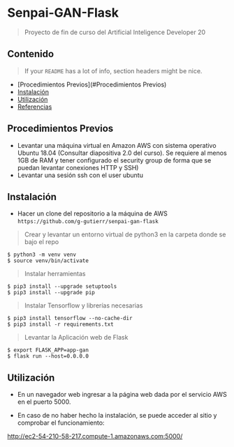 # Senpai-GAN-Flask

> Proyecto de fin de curso del Artificial Inteligence Developer 20 


## Contenido

> If your `README` has a lot of info, section headers might be nice.

- [Procedimientos Previos](#Procedimientos Previos)
- [Instalación](#Instalación)
- [Utilización](#Utilización)
- [Referencias](#Referencias)



## Procedimientos Previos

- Levantar una máquina virtual en Amazon AWS con sistema operativo Ubuntu 18.04 (Consultar diapositiva 2.0 del curso). Se requiere al menos 1GB de RAM y tener configurado el security group de forma que se puedan levantar conexiones HTTP y SSH)
- Levantar una sesión ssh con el user ubuntu

## Instalación

- Hacer un clone del repositorio a la máquina de AWS `https://github.com/g-gutierr/senpai-gan-flask`


> Crear y levantar un entorno virtual de python3 en la carpeta donde se bajo el repo

```shell
$ python3 -m venv venv
$ source venv/bin/activate
```

> Instalar herramientas

```shell
$ pip3 install --upgrade setuptools
$ pip3 install --upgrade pip
```

> Instalar Tensorflow y librerías necesarias

```shell
$ pip3 install tensorflow --no-cache-dir
$ pip3 install -r requirements.txt
```

> Levantar la Aplicación web de Flask

```shell
$ export FLASK_APP=app-gan
$ flask run --host=0.0.0.0
```
## Utilización

- En un navegador web ingresar a la página web dada por el servicio AWS en el puerto 5000.


- En caso de no haber hecho la instalación, se puede acceder al sitio y comprobar el funcionamiento:

http://ec2-54-210-58-217.compute-1.amazonaws.com:5000/

